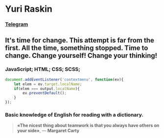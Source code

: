 # __Yuri Raskin__

### [Telegram](https://t.me/aksige)

## It's time for change. This attempt is far from the first. All the time, something stopped. Time to change. Change yourself! Change your thinking!

### JavaScript; HTML; CSS; SCSS; 

```javascript 
document.addEventListener('contextmenu', function(ev){
    let elem = ev.target.localName;
    if(elem === output.localName){
        ev.preventDefault();
    }
});
```

### Basic knowledge of English for reading with a dictionary.

> __«The nicest thing about teamwork is that you always have others on your side»__, — **Margaret Carty**